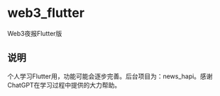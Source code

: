 # web3_flutter

Web3夜报Flutter版

## 说明

个人学习Flutter用，功能可能会逐步完善。后台项目为：news_hapi。感谢ChatGPT在学习过程中提供的大力帮助。
